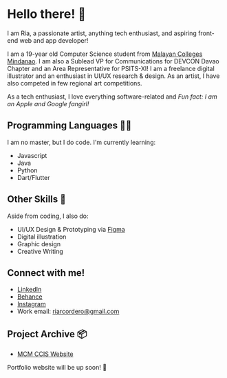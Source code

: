 # Hello there! 👋

I am Ria, a passionate artist, anything tech enthusiast, and aspiring front-end web and app developer!

I am a 19-year old Computer Science student from [Malayan Colleges Mindanao](https://mcm.edu.ph). I am also a Sublead VP for Communications for DEVCON Davao Chapter and an Area Representative for PSITS-XI! I am a freelance digital illustrator and an enthusiast in UI/UX research & design. As an artist, I have also competed in few regional art competitions.

As a tech enthusiast, I love everything software-related and *Fun fact: I am an Apple and Google fangirl!*

## Programming Languages 👩‍💻

I am no master, but I do code. I'm currently learning:

- Javascript
- Java
- Python
- Dart/Flutter

## Other Skills 🎨

Aside from coding, I also do:

- UI/UX Design & Prototyping via [Figma](https://www.figma.com)
- Digital illustration
- Graphic design
- Creative Writing

## Connect with me!

- [LinkedIn](https://www.linkedin.com/in/riritheartist)
- [Behance](https://www.behance.net/riritheartist)
- [Instagram](https://www.instagram.com/riritheartist)
- Work email: riarcordero@gmail.com

## Project Archive 📦

- [MCM CCIS Website](http://mcm-ccis.org/)

Portfolio website will be up soon! 🤞

<!--
**riaacordero/riaacordero** is a ✨ _special_ ✨ repository because its `README.md` (this file) appears on your GitHub profile.

Here are some ideas to get you started:

- 🔭 I’m currently working on ...
- 🌱 I’m currently learning ...
- 👯 I’m looking to collaborate on ...
- 🤔 I’m looking for help with ...
- 💬 Ask me about ...
- 📫 How to reach me: ...
- 😄 Pronouns: ...
- ⚡ Fun fact: ...
-->
